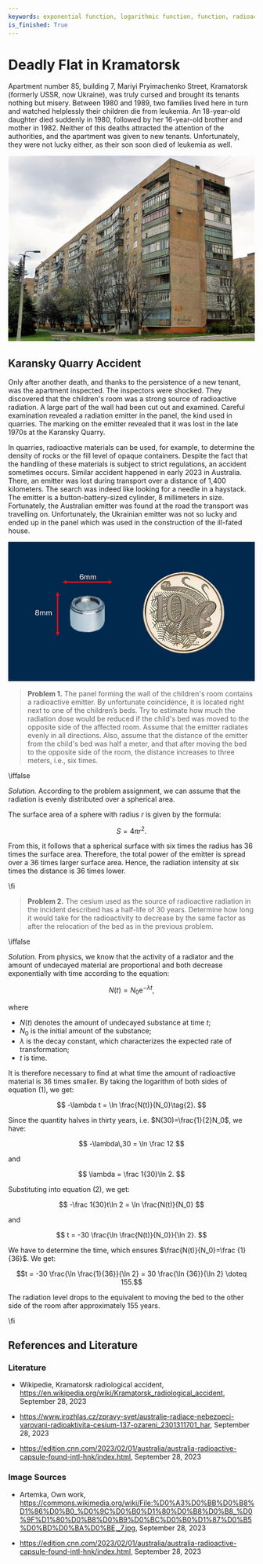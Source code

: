 ```yaml
---
keywords: exponential function, logarithmic function, function, radioactivity
is_finished: True
---
```


# Deadly Flat in Kramatorsk

Apartment number 85, building 7, Mariyi Pryimachenko Street, Kramatorsk (formerly USSR, now Ukraine),
was truly cursed and brought its tenants
nothing but misery. Between 1980 and 1989, two families lived here in
turn and watched helplessly their children die from leukemia. An
18-year-old daughter died suddenly in 1980, followed by her 16-year-old brother
and mother in 1982.  Neither of this deaths attracted the attention
of the authorities, and the apartment was given to new tenants. 
Unfortunately, they were not lucky either, as their son soon died of leukemia as well.

![The house in Kramatorsk where mysterious deaths occurred](house_no_7.jpg)

## Karansky Quarry Accident

Only after another death, and thanks to the persistence of a new tenant, was the apartment inspected. The inspectors were shocked. They
discovered that the children's room was a strong source of radioactive
radiation. A large part of the wall had been cut out and
examined. Careful examination revealed a radiation emitter in the
panel, the kind used in quarries. The marking on the emitter revealed
that it was lost in the late 1970s at the Karansky Quarry.


In quarries, radioactive materials can be used, for example, to
determine the density of rocks or the fill level of opaque
containers. Despite the fact that the handling of these materials is
subject to strict regulations, an accident sometimes occurs. Similar
accident happened in early 2023 in
Australia. There, an emitter was lost during transport over a distance of
1,400 kilometers. The search was indeed like looking for a needle in
a haystack. The emitter is a button-battery-sized cylinder, 8
millimeters in size. Fortunately, the Australian emitter was found at
the road the transport was travelling on. Unfortunately, the Ukrainian
emitter was not so lucky and ended up in the panel which was used in
the construction of the ill-fated house.

![A similar type of radiation source lost in 2023 in Australia](australia-capsule-size.png)

> **Problem 1.** The panel forming the wall of the children's room contains
> a radioactive emitter. By unfortunate coincidence, it is located right next to one of the children’s beds. Try to estimate how much the
> radiation dose would be reduced if the child's bed was moved to the
> opposite side of the affected room. Assume that the emitter radiates evenly in all directions. Also, assume that the distance
> of the emitter from the child's bed was half a meter, and that after moving  the
> bed to the opposite side of the room, the distance increases to three
> meters, i.e., six times.

\iffalse

*Solution.* According to the problem assignment, we can assume that the radiation is evenly distributed over
a spherical area.

The surface area of a sphere with radius $r$ is given by the formula: 

$$S = 4 \pi r^2.$$

From this, it follows that a spherical surface with six times the
radius has 36 times the surface area. Therefore, the total power of the emitter
is spread over a 36 times larger surface area. Hence, the
radiation intensity at six times the distance is 36 times lower.

\fi

> **Problem 2.** The cesium used as the source of radioactive radiation
> in the incident described has a half-life of 30 years. Determine how
> long it would take for the radioactivity to decrease by the same
> factor as after the relocation of the bed as in the previous problem.

\iffalse

*Solution.* From physics, we know that the activity of a radiator
and the amount of undecayed material are proportional and both
decrease exponentially with time according to the equation:

$$
N(t) = N_0\mathrm{e}^{-\lambda t},\tag{1}
$$

where

* $N(t)$ denotes the amount of undecayed substance at time $t$;
* $N_0$ is the initial amount of the substance;
* $\lambda$ is the decay constant, which characterizes the expected rate of transformation;
* $t$ is time.

It is therefore necessary to find at what time the amount of radioactive
material is 36 times smaller. By taking the logarithm of both sides of equation (1), we get:

$$
-\lambda t = \ln \frac{N(t)}{N_0}\tag{2}.
$$

Since the quantity halves in thirty years, i.e. $N(30)=\frac{1}{2}N_0$, we have:

$$
-\lambda\,30 = \ln \frac 12
$$

and

$$
\lambda = \frac 1{30}\ln 2.
$$ 

Substituting into equation (2), we get: 

$$
-\frac 1{30}t\ln 2 = \ln \frac{N(t)}{N_0}
$$

and 

$$
t = -30 \frac{\ln \frac{N(t)}{N_0}}{\ln 2}.
$$

We have to determine the time, which ensures $\frac{N(t)}{N_0}=\frac {1}{36}$. We get:

$$t = -30 \frac{\ln \frac{1}{36}}{\ln 2} =
30 \frac{\ln {36}}{\ln 2} \doteq 155.$$

The radiation level drops to the equivalent to moving the bed to the other side of the room after approximately 155 years.

\fi

## References and Literature

### Literature

* Wikipedie, Kramatorsk radiological accident,
  <https://en.wikipedia.org/wiki/Kramatorsk_radiological_accident>,
  September 28, 2023

* <https://www.irozhlas.cz/zpravy-svet/australie-radiace-nebezpeci-varovani-radioaktivita-cesium-137-ozareni_2301311701_har>,
  September 28, 2023

* <https://edition.cnn.com/2023/02/01/australia/australia-radioactive-capsule-found-intl-hnk/index.html>, September 28, 2023

### Image Sources

* Artemka, Own work, <https://commons.wikimedia.org/wiki/File:%D0%A3%D0%BB%D0%B8%D1%86%D0%B0_%D0%9C%D0%B0%D1%80%D0%B8%D0%B8_%D0%9F%D1%80%D0%B8%D0%B9%D0%BC%D0%B0%D1%87%D0%B5%D0%BD%D0%BA%D0%BE,_7.jpg>, September 28, 2023

* <https://edition.cnn.com/2023/02/01/australia/australia-radioactive-capsule-found-intl-hnk/index.html>, September 28, 2023
                                                      


